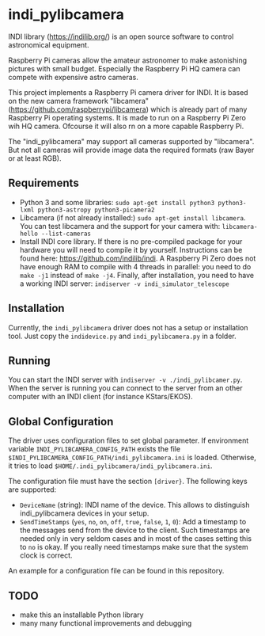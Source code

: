 # indi_pylibcamera
INDI library (https://indilib.org/) is an open source software to control astronomical equipment.

Raspberry Pi cameras allow the amateur astronomer to make astonishing pictures with small budget. Especially the
Raspberry Pi HQ camera can compete with expensive astro cameras.

This project implements a Raspberry Pi camera driver for INDI. It is based on the new camera framework
"libcamera" (https://github.com/raspberrypi/libcamera) which is already part of many Raspberry Pi operating systems.
It is made to run on a Raspberry Pi Zero wih HQ camera. Ofcourse it will also rn on a more capable Raspberry Pi.

The "indi_pylibcamera" may support all cameras supported by "libcamera". But not all cameras will provide image data
the required formats (raw Bayer or at least RGB). 

## Requirements
- Python 3 and some libraries:
```sudo apt-get install python3 python3-lxml python3-astropy python3-picamera2```
- Libcamera (if not already installed:) `sudo apt-get install libcamera`. You can test libcamera and the support
for your camera with: `libcamera-hello --list-cameras`
- Install INDI core library. If there is no pre-compiled package for your hardware you will need to compile it
by yourself. Instructions can be found here: https://github.com/indilib/indi. A Raspberry Pi Zero does not
have enough RAM to compile with 4 threads in parallel: you need to do `make -j1` instead of `make -j4`. 
Finally, after installation, you need to have a working INDI server: `indiserver -v indi_simulator_telescope`

## Installation
Currently, the `indi_pylibcamera` driver does not has a setup or installation tool. Just copy the `indidevice.py` and
`indi_pylibcamera.py` in a folder.

## Running
You can start the INDI server with `indiserver -v ./indi_pylibcamer.py`. When the server is running you can connect
to the server from an other computer with an INDI client (for instance KStars/EKOS).

## Global Configuration
The driver uses configuration files to set global parameter. If environment variable `INDI_PYLIBCAMERA_CONFIG_PATH`
exists the file `$INDI_PYLIBCAMERA_CONFIG_PATH/indi_pylibcamera.ini` is loaded. Otherwise, it tries to load
`$HOME/.indi_pylibcamera/indi_pylibcamera.ini`.

The configuration file must have the section `[driver}`. The following keys are supported:
- `DeviceName` (string): INDI name of the device. This allows to distinguish indi_pylibcamera devices in your setup.
- `SendTimeStamps` (`yes`, `no`, `on`, `off`, `true`, `false`, `1`, `0`): Add a timestamp to the messages send from
the device to the client. Such timestamps are needed only in very seldom cases and in most of the cases setting this
to `no` is okay. If you really need timestamps make sure that the system clock is correct. 

An example for a configuration file can be found in this repository.

## TODO
- make this an installable Python library
- many many functional improvements and debugging
